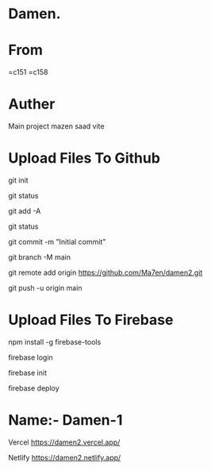 # Damen.

# From

=c151
=c158

# Auther

Main project mazen saad
vite

# Upload Files To Github

<!-- upload files to github -->

git init

git status

git add -A

git status

git commit -m "Initial commit"

git branch -M main

git remote add origin https://github.com/Ma7en/damen2.git

git push -u origin main

# Upload Files To Firebase

<!-- upload files to firebase -->

npm install -g firebase-tools

firebase login

firebase init

firebase deploy

# Name:- Damen-1

Vercel
https://damen2.vercel.app/

Netlify
https://damen2.netlify.app/
